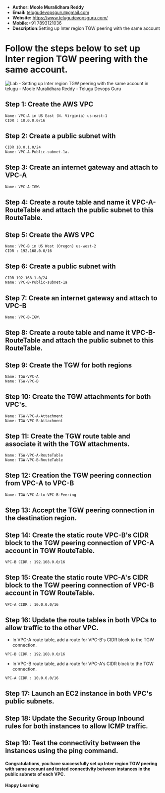 + <b>Author: Moole Muralidhara Reddy</b></br>
+ <b>Email:</b> telugudevopsguru@gmail.com</br>
+ <b>Website:</b> https://www.telugudevopsguru.com/</br>
+ <b>Mobile:</b>+91 7893121036</br>
+ <b>Description:</b>Setting up Inter region TGW peering with the same account</br>

# Follow the steps below to set up Inter region TGW peering with the same account.
![Lab - Setting up Inter region TGW peering with the same account in telugu - Moole Muralidhara Reddy - Telugu Devops Guru](https://github.com/telugudevopsguru/AWS-Networking-5-Days-Practical-Live-Workshop/blob/2e31adb9119fc19c09f8f6dbd282c1b6b4cbb1e1/Day%203%20-%20AWS%20Transit%20Gateway/Images/Lab%20-%20Setting%20up%20Inter%20region%20TGW%20peering%20with%20the%20same%20account%20in%20telugu%20-%20Moole%20Muralidhara%20Reddy%20-%20Telugu%20Devops%20Guru.png)

## Step 1: Create the AWS VPC
```xml
Name: VPC-A in US East (N. Virginia) us-east-1
CIDR : 10.0.0.0/16
```
## Step 2: Create a public subnet with
```xml
CIDR 10.0.1.0/24
Name: VPC-A-Public-subnet-1a.
```
## Step 3: Create an internet gateway and attach to VPC-A
```xml
Name: VPC-A-IGW.
```
## Step 4: Create a route table and name it VPC-A-RouteTable and attach the public subnet to this RouteTable.

## Step 5: Create the AWS VPC
```xml
Name: VPC-B in US West (Oregon) us-west-2
CIDR : 192.168.0.0/16
```
## Step 6: Create a public subnet with
```xml
CIDR 192.168.1.0/24
Name: VPC-B-Public-subnet-1a
```
## Step 7: Create an internet gateway and attach to VPC-B
```xml
Name: VPC-B-IGW.
```
## Step 8: Create a route table and name it VPC-B-RouteTable and attach the public subnet to this RouteTable.

## Step 9: Create the TGW for both regions
```xml
Name: TGW-VPC-A
Name: TGW-VPC-B
```
## Step 10: Create the TGW attachments for both VPC's.
```xml
Name: TGW-VPC-A-Attachment
Name: TGW-VPC-B-Attachment
```
## Step 11: Create the TGW route table and associate it with the TGW attachments.
```xml
Name: TGW-VPC-A-RouteTable
Name: TGW-VPC-B-RouteTable
```
## Step 12: Creation the TGW peering connection from VPC-A to VPC-B
```xml
Name: TGW-VPC-A-to-VPC-B-Peering
```
## Step 13: Accept the TGW peering connection in the destination region.
## Step 14: Create the static route VPC-B's CIDR block to the TGW peering connection of VPC-A account in TGW RouteTable.
```xml
VPC-B CIDR : 192.168.0.0/16
```
## Step 15: Create the static route VPC-A's CIDR block to the TGW peering connection of VPC-B account in TGW RouteTable.
```xml
VPC-A CIDR : 10.0.0.0/16
```
## Step 16: Update the route tables in both VPCs to allow traffic to the other VPC.

+ In VPC-A route table, add a route for VPC-B's CIDR block to the TGW connection.
```xml
VPC-B CIDR : 192.168.0.0/16
```
+ In VPC-B route table, add a route for VPC-A's CIDR block to the TGW connection.
```xml
VPC-A CIDR : 10.0.0.0/16
```
## Step 17: Launch an EC2 instance in both VPC's public subnets.

## Step 18: Update the Security Group Inbound rules for both instances to allow ICMP traffic.

## Step 19: Test the connectivity between the instances using the ping command.

####  Congratulations, you have successfully set up Inter region TGW peering with same account and tested connectivity between instances in the public subnets of each VPC.

####  Happy Learning
